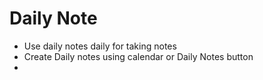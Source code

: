 
# Daily Note

- Use daily notes daily for taking notes
- Create Daily notes using calendar or Daily Notes button
- 